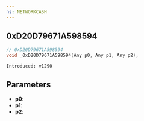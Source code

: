 ```yaml
---
ns: NETWORKCASH
---
```

## 0xD20D79671A598594

```c
// 0xD20D79671A598594
void _0xD20D79671A598594(Any p0, Any p1, Any p2);
```

```
Introduced: v1290
```

## Parameters
* **p0**:
* **p1**:
* **p2**:

